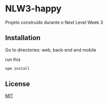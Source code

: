 # NLW3-happy
Projeto construído durante o Next Level Week 3

## Installation

Go to directories: web, back-end and mobile 

run this

```bash
npm install
```

## License
[MIT](https://choosealicense.com/licenses/mit/)
